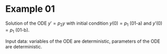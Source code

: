 # Example 01

Solution of the ODE $y' = p_2 y$ with initial condition $y(0)=p_1$ (01-a) and
$y'(0)=p_1$ (01-b).

Input data: variables of the ODE are deterministic, parameters of the ODE
are deterministic.
